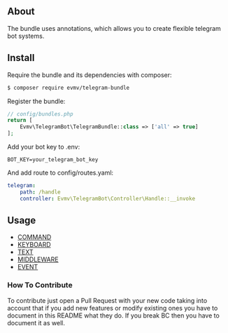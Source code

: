 ## About 
The bundle uses annotations, which allows you to create 
flexible telegram bot systems.

## Install 
Require the bundle and its dependencies with composer:
```bash
$ composer require evmv/telegram-bundle
```

Register the bundle:
```php
// config/bundles.php
return [
    Evmv\TelegramBot\TelegramBundle::class => ['all' => true]
];
```

Add your bot key to .env:
```dotenv
BOT_KEY=your_telegram_bot_key
```

And add route to config/routes.yaml:
```yaml
telegram:
    path: /handle
    controller: Evmv\TelegramBot\Controller\Handle::__invoke
```

## Usage ##
- [COMMAND](docs/COMMAND.md)
- [KEYBOARD](docs/KEYBOARD.md)
- [TEXT](docs/TEXT.md)
- [MIDDLEWARE](docs/MIDDLEWARE.md)
- [EVENT](docs/EVENT.md)

### How To Contribute
To contribute just open a Pull Request with your new code taking into account that if you add new features or modify existing ones you have to document in this README what they do. If you break BC then you have to document it as well.